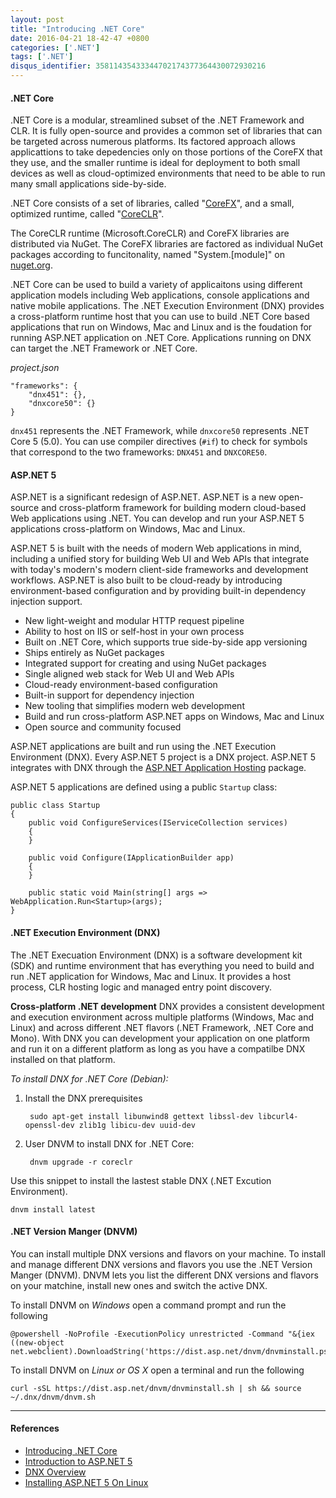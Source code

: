 ```yaml
---
layout: post
title: "Introducing .NET Core"
date: 2016-04-21 18-42-47 +0800
categories: ['.NET']
tags: ['.NET']
disqus_identifier: 35811435433344702174377364430072930216
---
```

#### .NET Core

.NET Core is a modular, streamlined subset of the .NET Framework and CLR. It is fully open-source and provides a common set of libraries that can be targeted across numerous platforms. Its factored approach allows applicattions to take depedencies only on those portions of the CoreFX that they use, and the smaller runtime is ideal for deployment to both small devices as well as cloud-optimized environments that need to be able to run many small applications side-by-side.

.NET Core consists of a set of libraries, called "[CoreFX](https://github.com/dotnet/coreFX)", and a small, optimized runtime, called "[CoreCLR](https://github.com/dotnet/coreCLR)".

The CoreCLR runtime (Microsoft.CoreCLR) and CoreFX libraries are distributed via NuGet. The CoreFX libraries are factored as individual NuGet packages according to funcitonality, named "System.[module]" on [nuget.org](https://nuget.org).

.NET Core can be used to build a variety of applicaitons using different application models including Web applications, console applications and native mobile applications. The .NET Execution Environment (DNX) provides a cross-platform runtime host that you can use to build .NET Core based applications that run on Windows, Mac and Linux and is the foudation for running ASP.NET application on .NET Core. Applications running on DNX can target the .NET Framework or .NET Core.

*project.json*

    "frameworks": {
        "dnx451": {},
        "dnxcore50": {}
    }

`dnx451` represents the .NET Framework, while `dnxcore50` represents .NET Core 5 (5.0). You can use compiler directives (`#if`) to check for symbols that correspond to the two frameworks: `DNX451` and `DNXCORE50`.

#### ASP.NET 5

ASP.NET is a significant redesign of ASP.NET. ASP.NET is a new open-source and cross-platform framework for building modern cloud-based Web applications using .NET. You can develop and run your ASP.NET 5 applications cross-platform on Windows, Mac and Linux.

ASP.NET 5 is built with the needs of modern Web applications in mind, including a unified story for building Web UI and Web APIs that integrate with today's modern's modern client-side frameworks and development workflows. ASP.NET is also built to be cloud-ready by introducing environment-based configuration and by providing built-in dependency injection support.


* New light-weight and modular HTTP request pipeline
* Ability to host on IIS or self-host in your own process
* Built on .NET Core, which supports true side-by-side app versioning
* Ships entirely as NuGet packages
* Integrated support for creating and using NuGet packages
* Single aligned web stack for Web UI and Web APIs
* Cloud-ready environment-based configuration
* Built-in support for dependency injection
* New tooling that simplifies modern web development
* Build and run cross-platform ASP.NET apps on Windows, Mac and Linux
* Open source and community focused

ASP.NET applications are built and run using the .NET Execution Environment (DNX). Every ASP.NET 5 project is a DNX project. ASP.NET 5 integrates with DNX through the [ASP.NET Application Hosting](https://nuget.org/packages/Microsoft.AspNet.Hosting) package.

ASP.NET 5 applications are defined using a public `Startup` class:

    public class Startup
    {
        public void ConfigureServices(IServiceCollection services)
        {
        }

        public void Configure(IApplicationBuilder app)
        {
        }

        public static void Main(string[] args => WebApplication.Run<Startup>(args);
    }

#### .NET Execution Environment (DNX)

The .NET Execuation Environment (DNX) is a software development kit (SDK) and runtime environment that has everything you need to build and run .NET application for Windows, Mac and Linux. It provides a host process, CLR hosting logic and managed entry point discovery.

**Cross-platform .NET development** DNX provides a consistent development and execution environment across multiple platforms (Windows, Mac and Linux) and across different .NET flavors (.NET Framework, .NET Core and Mono). With DNX you can development your application on one platform and run it on a different platform as long as you have a compatilbe DNX installed on that platform.

*To install DNX for .NET Core (Debian):*

1. Install the DNX prerequisites

        sudo apt-get install libunwind8 gettext libssl-dev libcurl4-openssl-dev zlib1g libicu-dev uuid-dev

2. User DNVM to install DNX for .NET Core:

        dnvm upgrade -r coreclr

Use this snippet to install the lastest stable DNX (.NET Excution Environment).

    dnvm install latest

#### .NET Version Manger (DNVM)

You can install multiple DNX versions and flavors on your machine. To install and manage different DNX versions and flavors you use the .NET Version Manger (DNVM). DNVM lets you list the different DNX versions and flavors on your matchine, install new ones and switch the active DNX.

To install DNVM on *Windows* open a command prompt and run the following

    @powershell -NoProfile -ExecutionPolicy unrestricted -Command "&{iex ((new-object net.webclient).DownloadString('https://dist.asp.net/dnvm/dnvminstall.ps1'))}"

To install DNVM on *Linux or OS X* open a terminal and run the following

    curl -sSL https://dist.asp.net/dnvm/dnvminstall.sh | sh && source ~/.dnx/dnvm/dnvm.sh

* * *

#### References

* [Introducing .NET Core](https://docs.asp.net/en/latest/conceptual-overview/dotnetcore.html)
* [Introduction to ASP.NET 5](https://docs.asp.net/en/latest/conceptual-overview/aspnet.html)
* [DNX Overview](https://docs.asp.net/en/latest/dnx/overview.html)
* [Installing ASP.NET 5 On Linux](https://docs.asp.net/en/latest/getting-started/installing-on-linux.html)
